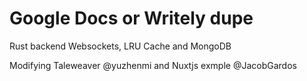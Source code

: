 # Google Docs or Writely dupe

Rust backend Websockets, LRU Cache and MongoDB

Modifying Taleweaver @yuzhenmi and Nuxtjs exmple @JacobGardos
